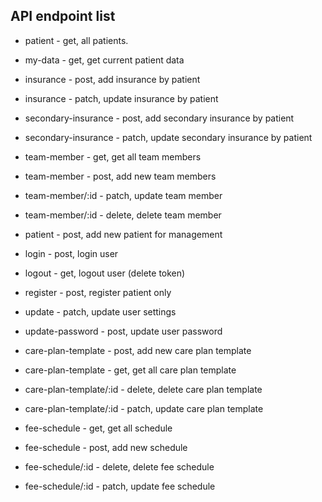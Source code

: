 ## API endpoint list
  * patient - get, all patients.
  * my-data - get, get current patient data
  * insurance - post, add insurance by patient
  * insurance - patch, update insurance by patient
  * secondary-insurance - post, add secondary insurance by patient
  * secondary-insurance - patch, update secondary insurance by patient

  * team-member - get, get all team members
  * team-member - post, add new team members
  * team-member/:id - patch, update team member
  * team-member/:id - delete, delete team member

  * patient - post, add new patient for management


  * login - post, login user
  * logout - get, logout user (delete token)
  * register - post, register patient only
  * update - patch, update user settings
  * update-password - post, update user password

  * care-plan-template - post, add new care plan template
  * care-plan-template - get, get all care plan template
  * care-plan-template/:id - delete, delete care plan template
  * care-plan-template/:id - patch, update care plan template
  
  * fee-schedule - get, get all schedule 
  * fee-schedule - post, add new schedule
  * fee-schedule/:id - delete, delete fee schedule
  * fee-schedule/:id - patch, update fee schedule

